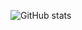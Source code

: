 ![GitHub stats](https://github-readme-stats-ten-gilt.vercel.app/api?username=matinxht&show_icons=true&theme=transparent)
